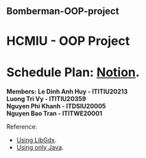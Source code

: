 ## Bomberman-OOP-project
# HCMIU - OOP Project 
# Schedule Plan: [Notion](https://www.notion.so/trivyluong/Project-1f4ee64f8a284f899eb7583df0352fbf).
**Members:**
**Le Dinh Anh Huy - ITITIU20213**  
**Luong Tri Vy - ITITIU20359**       
**Nguyen Phi Khanh - ITDSIU20005**  
**Nguyen Bao Tran - ITITWE20001**  


Reference: 
- [Using LibGdx](https://github.com/yichen0831/Bomberman_libGdx).
- [Using only Java](https://github.com/blai30/bomberman-java).
